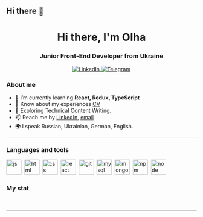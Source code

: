 ## Hi there 👋

<div id="header" align="center">
    <h1>Hi there, I'm  Olha </h1>
    <h3>Junior Front-End Developer from Ukraine</h3>
</div>

<div id="socials" align="center">
    <a href="https://www.linkedin.com/in/olha-litvinova-830318287/">
    <img src="https://img.shields.io/badge/LinkedIn-blue?style=for-the-badge&logo=linkedin&logoColor=white" alt="LinkedIn"/>
  </a>
  <a href="https://t.me/LitvinovaOlha">
    <img src="https://img.shields.io/badge/Telegram-blue?style=for-the-badge&logo=telegram&logoColor=white" alt="Telegram"/>
  </a>
</div>

### About me
- 🌱 I’m currently learning **React, Redux, TypeScript**
- 📄 Know about my experiences [CV](https://1drv.ms/b/c/f46011c0281bb210/EaLXlEeMLppFuoNu1HtB8XgB_MVLEZb2MOaX6ZHJfbwFag?e=j90ifx)
- 🔭 Exploring Technical Content Writing.
- 📫 Reach me by [LinkedIn](https://www.linkedin.com/in/olha-litvinova-830318287/), [email](olgalitvinova1905@icloud.com)
- 🌍 I speak Russian, Ukrainian, German, English.

---

### Languages and tools

<img src="https://cdn.jsdelivr.net/gh/devicons/devicon/icons/javascript/javascript-original.svg" title="js" width="40" height="40"/>&nbsp;
<img src="https://cdn.jsdelivr.net/gh/devicons/devicon/icons/html5/html5-original.svg" title="html" width="40" height="40"/>&nbsp;
<img src="https://cdn.jsdelivr.net/gh/devicons/devicon/icons/css3/css3-original.svg" title="css" width="40" height="40"/>&nbsp;
<img src="https://cdn.jsdelivr.net/gh/devicons/devicon/icons/react/react-original.svg" title="react" width="40" height="40"/>&nbsp;
<img src="https://cdn.jsdelivr.net/gh/devicons/devicon/icons/git/git-plain.svg" title="git" width="40" height="40"/>&nbsp;
<img src="https://cdn.jsdelivr.net/gh/devicons/devicon@latest/icons/mysql/mysql-plain-wordmark.svg" title="mysql" width="40" height="40"/>&nbsp;
<img src="https://cdn.jsdelivr.net/gh/devicons/devicon@latest/icons/mongodb/mongodb-original-wordmark.svg" title="mongodb" width="40" height="40"/>&nbsp;
<img src="https://cdn.jsdelivr.net/gh/devicons/devicon/icons/npm/npm-original-wordmark.svg" title="npm" width="40" height="40"/>&nbsp;
<img src="https://cdn.jsdelivr.net/gh/devicons/devicon/icons/nodejs/nodejs-original.svg" title="node" width="40" height="40"/>&nbsp;


### My stat

<div id="stat" align="center">
    <img src="https://github-profile-summary-cards.vercel.app/api/cards/profile-details?username=LitvinovaOlha1905&theme=github_dark" alt=""/>
    <img src="https://github-profile-summary-cards.vercel.app/api/cards/most-commit-language?username=LitvinovaOlha1905&theme=github_dark" alt=""/>
     <img src="https://github-profile-summary-cards.vercel.app/api/cards/stats?username=LitvinovaOlha1905&theme=github_dark" alt=""/>
</div>

---

